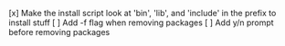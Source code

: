 
 [x] Make the install script look at 'bin', 'lib', and 'include' in the prefix to install stuff
 [ ] Add -f flag when removing packages
 [ ] Add y/n prompt before removing packages

